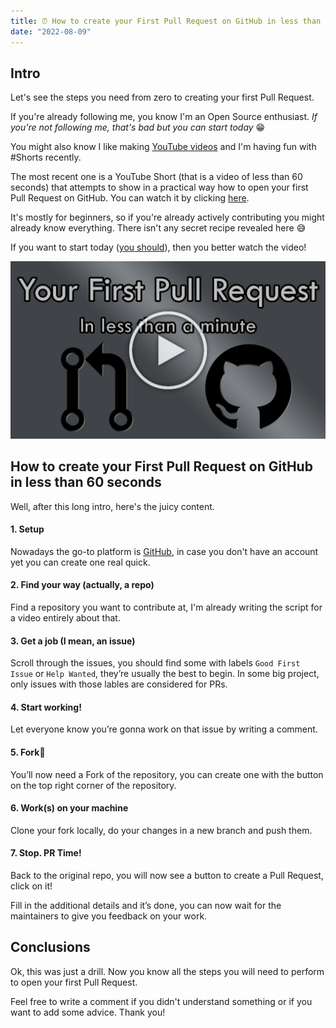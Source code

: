 ```yaml
---
title: ⏰ How to create your First Pull Request on GitHub in less than 60 seconds!
date: "2022-08-09"
---
```


## Intro

Let's see the steps you need from zero to creating your first Pull Request.

If you're already following me, you know I'm an Open Source enthusiast.
_If you're not following me, that's bad but you can start today_ 😁

You might also know I like making [YouTube videos](https://www.youtube.com/channel/UC-KqnO3ez7vF-kyIQ_22rdA) and I'm having fun with #Shorts recently.

The most recent one is a YouTube Short (that is a video of less than 60 seconds) that attempts to show in a practical way how to open your first Pull Request on GitHub. You can watch it by clicking [here](https://youtube.com/shorts/0HKE5nDypUg).

It's mostly for beginners, so if you're already actively contributing you might already know everything. There isn't any secret recipe revealed here 😅

If you want to start today ([you should](https://youtu.be/uquIcISFtwg)), then you better watch the video!

[![Youtube Video](./preview.png) ](https://youtube.com/shorts/0HKE5nDypUg)

## How to create your First Pull Request on GitHub in less than 60 seconds

Well, after this long intro, here's the juicy content.

#### 1. Setup

Nowadays the go-to platform is [GitHub](https://github.com/), in case you don't have an account yet you can create one real quick.

#### 2. Find your way (actually, a repo)

Find a repository you want to contribute at, I'm already writing the script for a video entirely about that.

#### 3. Get a job (I mean, an issue)

Scroll through the issues, you should find some with labels `Good First Issue` or `Help Wanted`, they’re usually the best to begin. In some big project, only issues with those lables are considered for PRs.

#### 4. Start working!

Let everyone know you’re gonna work on that issue by writing a comment.

#### 5. Fork🍴

You’ll now need a Fork of the repository, you can create one with the button on the top right corner of the repository.

#### 6. Work(s) on your machine

Clone your fork locally, do your changes in a new branch and push them.

#### 7. Stop. PR Time!

Back to the original repo, you will now see a button to create a Pull Request, click on it!

Fill in the additional details and it’s done, you can now wait for the maintainers to give you feedback on your work.

## Conclusions

Ok, this was just a drill. Now you know all the steps you will need to perform to open your first Pull Request.

Feel free to write a comment if you didn't understand something or if you want to add some advice. Thank you!

